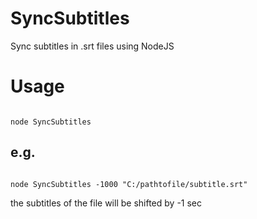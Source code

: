 # SyncSubtitles
Sync subtitles in .srt  files using NodeJS

# Usage
<code>
node SyncSubtitles <timedelata in milliseconds> <pathToTheSubtitleFile>
</code>

## e.g.
<code>
node SyncSubtitles -1000 "C:/pathtofile/subtitle.srt"
</code>
 
the subtitles of the file will be shifted by -1 sec
